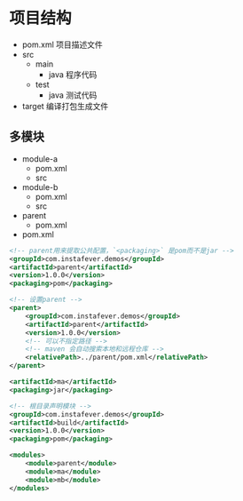 # 项目结构

- pom.xml 项目描述文件
- src
  - main
    - java 程序代码
  - test
    - java 测试代码
- target 编译打包生成文件

## 多模块

- module-a
  - pom.xml
  - src
- module-b
  - pom.xml
  - src
- parent
  - pom.xml
- pom.xml

```xml
<!-- parent用来提取公共配置，`<packaging>` 是pom而不是jar -->
<groupId>com.instafever.demos</groupId>
<artifactId>parent</artifactId>
<version>1.0.0</version>
<packaging>pom</packaging>
```

```xml
<!-- 设置parent -->
<parent>
    <groupId>com.instafever.demos</groupId>
    <artifactId>parent</artifactId>
    <version>1.0.0</version>
    <!-- 可以不指定路径 -->
    <!-- maven 会自动搜索本地和远程仓库 -->
    <relativePath>../parent/pom.xml</relativePath>
</parent>

<artifactId>ma</artifactId>
<packaging>jar</packaging>
```

```xml
<!-- 根目录声明模块 -->
<groupId>com.instafever.demos</groupId>
<artifactId>build</artifactId>
<version>1.0.0</version>
<packaging>pom</packaging>

<modules>
    <module>parent</module>
    <module>ma</module>
    <module>mb</module>
</modules>
```
